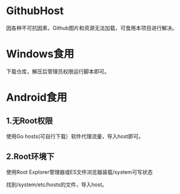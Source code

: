 # GithubHost
因各种不可抗因素，Github图片和资源无法加载，可食用本项目进行解决。

# Windows食用
下载仓库，解压后管理员权限运行脚本即可。

# Android食用

## 1.无Root权限
使用Go hosts(可自行下载）软件代理流量，导入host即可。

## 2.Root环境下

使用Root Explorer管理器或ES文件浏览器装载/system可写状态

找到/system/etc/hosts的文件，导入host。
